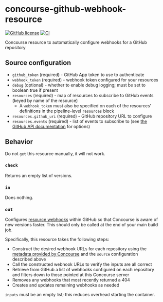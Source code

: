 # concourse-github-webhook-resource
[![GitHub license](https://img.shields.io/github/license/RoboJackets/concourse-github-check-resource)](https://github.com/RoboJackets/concourse-github-check-resource/blob/main/LICENSE) [![CI](https://concourse.sandbox.aws.robojackets.net/api/v1/teams/information-technology/pipelines/github-webhook/jobs/build-main/badge)](https://concourse.sandbox.aws.robojackets.net/teams/information-technology/pipelines/github-webhook)

Concourse resource to automatically configure webhooks for a GitHub repository

## Source configuration

- `github_token` (required) - GitHub App token to use to authenticate
- `webhook_token` (required) - webhook token configured for your resources
- `debug` (optional) - whether to enable debug logging; must be set to boolean true if present
- `resources` (required) - map of resources to subscribe to GitHub events (keyed by name of the resource)
  - A `webhook_token` must also be specified on each of the resources' definitions in the pipeline-level `resources` block
- `resources.github_uri` (required) - GitHub repository URL to configure
- `resources.events` (required) - list of events to subscribe to (see [the GitHub API documentation](https://docs.github.com/en/developers/webhooks-and-events/webhook-events-and-payloads) for options)

## Behavior
Do not `get` this resource manually, it will not work.

### `check`
Returns an empty list of versions.

### `in`
Does nothing.

### `out`
Configures [resource webhooks](https://concourse-ci.org/resources.html#schema.resource.webhook_token) within GitHub so that Concourse is aware of new versions faster. This should only be called at the end of your main build job.

Specifically, this resource takes the following steps:
- Construct the desired webhook URLs for each repository using the [metadata provided by Concourse](https://concourse-ci.org/implementing-resource-types.html#resource-metadata) and the `source` configuration described above
- Call the constructed webhook URLs to verify the inputs are all correct
- Retrieve from GitHub a list of webhooks configured on each repository and filters down to those pointed at this Concourse server
- Removes any webhooks that most recently returned a 404
- Creates and updates remaining webhooks as needed

`inputs` must be an empty list; this reduces overhead starting the container.
